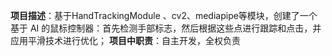 **项目描述**：基于HandTrackingModule 、cv2、mediapipe等模块，创建了一个基于 AI 的鼠标控制器：首先检测手部标志，然后根据这些点进行跟踪和点击，并应用平滑技术进行优化；
**项目中职责**：自主开发，全权负责
